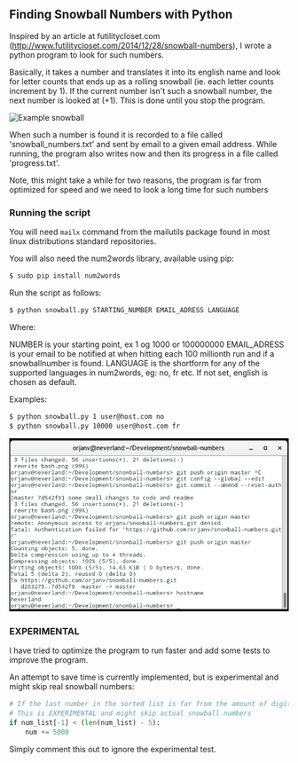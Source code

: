 ## Finding Snowball Numbers with Python

Inspired by an article at futilitycloset.com (http://www.futilitycloset.com/2014/12/28/snowball-numbers), I wrote a python program to look for such numbers. 

Basically, it takes a number and translates it into its english name and look for letter counts that ends up as a rolling snowball (ie. each letter counts increment by 1). If the current number isn't such a snowball number, the next number is looked at (+1). This is done until you stop the program.

![](http://www.futilitycloset.com/wp-content/uploads/2014/12/2014-12-28-snowball-numbers-11.png "Example snowball")

When such a number is found it is recorded to a file called 'snowball_numbers.txt' and sent by email to a given email address.
While running, the program also writes now and then its progress in a file called 'progress.txt'.

Note, this might take a while for two reasons, the program is far from optimized for speed and we need to look a long time for such numbers

### Running the script

You will need ```mailx``` command from the mailutils package found in most linux distributions standard repositories.

You will also need the num2words library, available using pip:

```bash
$ sudo pip install num2words
```
Run the script as follows:

```python
$ python snowball.py STARTING_NUMBER EMAIL_ADRESS LANGUAGE
```
Where:

NUMBER is your starting point, ex 1 og 1000 or 100000000
EMAIL_ADRESS is your email to be notified at when hitting each 100 millionth run and if a snowballnumber is found.
LANGUAGE is the shortform for any of the supported languages in num2words, eg: no, fr etc. If not set, english is chosen as default.

Examples:

```bash
$ python snowball.py 1 user@host.com no
$ python snowball.py 10000 user@host.com fr
```

![](bash.png "Looking for snowball numbers..")

### EXPERIMENTAL

I have tried to optimize the program to run faster and add some tests to improve the program.

An attempt to save time is currently implemented, but is experimental and might skip real snowball numbers:

```python
# If the last number in the sorted list is far from the amount of digits in list, we might think this is far from a snowball number.
# This is EXPERIMENTAL and might skip actual snowball numbers
if num_list[-1] < (len(num_list) - 5):
	num += 5000
```

Simply comment this out to ignore the experimental test.
